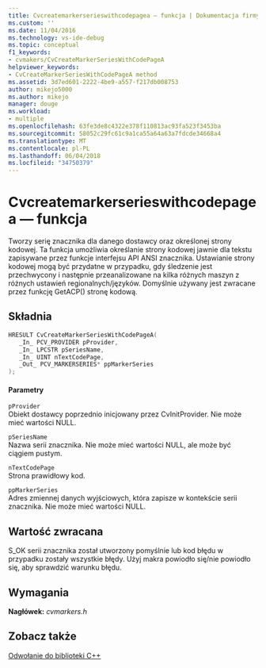 ```yaml
---
title: Cvcreatemarkerserieswithcodepagea — funkcja | Dokumentacja firmy Microsoft
ms.custom: ''
ms.date: 11/04/2016
ms.technology: vs-ide-debug
ms.topic: conceptual
f1_keywords:
- cvmakers/CvCreateMarkerSeriesWithCodePageA
helpviewer_keywords:
- CvCreateMarkerSeriesWithCodePageA method
ms.assetid: 3d7ed601-2222-4be9-a557-f217db008753
author: mikejo5000
ms.author: mikejo
manager: douge
ms.workload:
- multiple
ms.openlocfilehash: 63fe3de8c4322e378f110813ac93fa523f3453ba
ms.sourcegitcommit: 58052c29fc61c9a1ca55a64a63a7fdcde34668a4
ms.translationtype: MT
ms.contentlocale: pl-PL
ms.lasthandoff: 06/04/2018
ms.locfileid: "34750379"
---
```

# <a name="cvcreatemarkerserieswithcodepagea-function"></a>Cvcreatemarkerserieswithcodepagea — funkcja
Tworzy serię znacznika dla danego dostawcy oraz określonej strony kodowej. Ta funkcja umożliwia określanie strony kodowej jawnie dla tekstu zapisywane przez funkcje interfejsu API ANSI znacznika. Ustawianie strony kodowej mogą być przydatne w przypadku, gdy śledzenie jest przechwycony i następnie przeanalizowane na kilka różnych maszyn z różnych ustawień regionalnych/języków. Domyślnie używany jest zwracane przez funkcję GetACP() stronę kodową.  
  
## <a name="syntax"></a>Składnia  
  
```C  
HRESULT CvCreateMarkerSeriesWithCodePageA(  
   _In_ PCV_PROVIDER pProvider,  
   _In_ LPCSTR pSeriesName,  
   _In_ UINT nTextCodePage,  
   _Out_ PCV_MARKERSERIES* ppMarkerSeries  
);  
```  
  
#### <a name="parameters"></a>Parametry  
 `pProvider`  
 Obiekt dostawcy poprzednio inicjowany przez CvInitProvider. Nie może mieć wartości NULL.  
  
 `pSeriesName`  
 Nazwa serii znacznika. Nie może mieć wartości NULL, ale może być ciągiem pustym.  
  
 `nTextCodePage`  
 Strona prawidłowy kod.  
  
 `ppMarkerSeries`  
 Adres zmiennej danych wyjściowych, która zapisze w kontekście serii znacznika. Nie może mieć wartości NULL.  
  
## <a name="return-value"></a>Wartość zwracana  
 S_OK serii znacznika został utworzony pomyślnie lub kod błędu w przypadku zostały wszystkie błędy. Użyj makra powiodło się/nie powiodło się, aby sprawdzić warunku błędu.  
  
## <a name="requirements"></a>Wymagania  
 **Nagłówek:** *cvmarkers.h*  
  
## <a name="see-also"></a>Zobacz także  
 [Odwołanie do biblioteki C++](../profiling/cpp-library-reference.md)